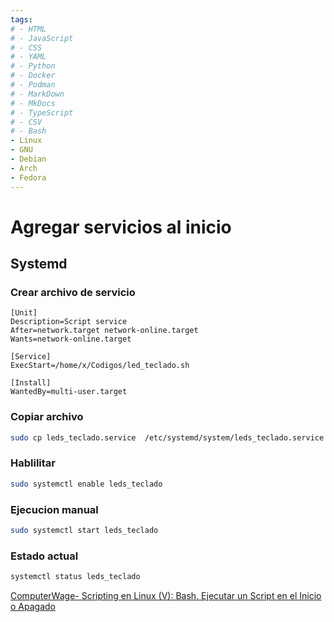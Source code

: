 ```yaml
---
tags:
# - HTML
# - JavaScript
# - CSS
# - YAML
# - Python
# - Docker
# - Podman
# - MarkDown
# - MkDocs
# - TypeScript
# - CSV
# - Bash
- Linux
- GNU
- Debian
- Arch
- Fedora
---
```



# Agregar servicios al inicio

## Systemd



### Crear archivo de servicio


```
[Unit]
Description=Script service
After=network.target network-online.target
Wants=network-online.target

[Service]
ExecStart=/home/x/Codigos/led_teclado.sh 

[Install]
WantedBy=multi-user.target
```

### Copiar archivo
```bash
sudo cp leds_teclado.service  /etc/systemd/system/leds_teclado.service
```

### Hablilitar
```bash
sudo systemctl enable leds_teclado
```

### Ejecucion manual

```bash
sudo systemctl start leds_teclado
```


### Estado actual

```bash
systemctl status leds_teclado
```






[ComputerWage- Scripting en Linux (V): Bash. Ejecutar un Script en el Inicio o Apagado](https://computernewage.com/2019/03/09/scripting-linux-bash-ejecutar-script-arranque/)